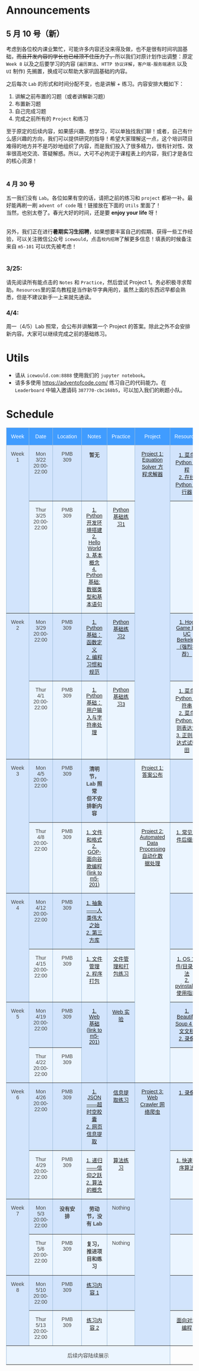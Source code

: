 # Announcements
## 5 月 10 号（新）
考虑到各位校内课业繁忙，可能许多内容还没来得及做，也不是很有时间巩固基础，<strike>而且开发内容的学长也已经顶不住压力了，</strike>所以我们对原计划作出调整：原定 `Week 8` 以及之后要学习的内容 (`遍历算法`、`HTTP 协议详解`，`客户端-服务端通讯` 以及 `UI` 制作) 先搁置，换成可以帮助大家巩固基础的内容。
<br>

之后每次 `Lab` 的形式和时间分配不变，也是讲解 + 练习。内容安排大概如下：  
1. 讲解之前布置的习题（或者讲解新习题）  
2. 布置新习题  
3. 自己完成习题  
4. 完成之前所有的 `Project` 和练习  

至于原定的后续内容，如果感兴趣、想学习，可以单独找我们聊！或者，自己有什么感兴趣的方向，我们可以提供研究的指导！希望大家理解这一点，这个培训项目难得的地方并不是巧妙地组织了内容，而是我们投入了很多精力，很有针对性、效率很高地交流、答疑解惑。所以，大可不必拘泥于课程表上的内容，我们才是各位的核心资源！  
<br>

### 4 月 30 号
五一我们没有 `Lab`。各位如果有空的话，请把之前的练习和 `project` 都补一补。最好能再刷一刷 `advent of code` 哦！链接放在下面的 `Utils` 里面了！
<br>
当然，也别太卷了。春光大好的时间，还是要 **enjoy your life** 呀！  
<br>

另外，我们正在进行**暑期实习生招聘**，如果想要丰富自己的假期、获得一些工作经验，可以关注微信公众号 `icewould`，点击`校内招聘`了解更多信息！填表的时候备注来自 `m5-101` 可以优先被考虑！  
<br>

### 3/25: 
请先阅读所有能点击的 `Notes` 和 `Practice`，然后尝试 Project 1。务必积极寻求帮助。`Resources`里的菜鸟教程是当作新华字典用的，虽然上面的东西迟早都会熟悉，但是不建议新手一上来就先通读。

### 4/4:
周一（4/5）Lab 照常，会公布并讲解第一个 Project 的答案。除此之外不会安排新内容。大家可以继续完成之前的基础练习。


# Utils
- 请从 `icewould.com:8888` 使用我们的 `jupyter notebook`。
- 请多多使用 https://adventofcode.com/ 练习自己的代码能力。在 `Leaderboard` 中输入邀请码 `387770-cbc168b5`，可以加入我们的刷题小队。

# Schedule

<style type="text/css">
.tg  {border-collapse:collapse;border-color:#9ABAD9;border-spacing:0;}
.tg td{background-color:#EBF5FF;border-color:#9ABAD9;border-style:solid;border-width:1px;color:#444;
  font-family:Arial, sans-serif;font-size:14px;overflow:hidden;padding:15px 12px;word-break:normal;}
.tg th{background-color:#409cff;border-color:#9ABAD9;border-style:solid;border-width:1px;color:#fff;
  font-family:Arial, sans-serif;font-size:14px;font-weight:normal;overflow:hidden;padding:15px 12px;word-break:normal;}
.tg .tg-c3ow{border-color:inherit;text-align:center;vertical-align:top}
.tg .tg-svo0{background-color:#D2E4FC;border-color:inherit;text-align:center;vertical-align:top}
</style>
<table class="tg">
<thead>
  <tr>
    <th class="tg-c3ow">Week</th>
    <th class="tg-c3ow">Date</th>
    <th class="tg-c3ow">Location</th>
    <th class="tg-c3ow">Notes</th>
    <th class="tg-c3ow">Practice</th>
    <th class="tg-c3ow">Project</th>
    <th class="tg-c3ow">Resources</th>
  </tr>
</thead>
<tbody>
  <tr>
    <td class="tg-svo0" rowspan="2">Week 1</td>
    <td class="tg-svo0"> Mon <br>3/22<br>20:00-22:00</td>
    <td class="tg-svo0">PMB<br>309</td>
    <td class="tg-svo0">
      <b> 暂无 </b></td>
    </td>
    <td class="tg-c3ow"></td>
    <td class="tg-svo0" rowspan="4"> 
        <a href="./content/equation-solver">Project 1: Equation Solver 方程求解器 </a>
        <br>
        <br>
        <br>
        <br>
        <!-- <span href="./content/text-processing">Project 1.5: Text Processing (Bonus) 文本处理</span> -->
    </td>
    <td class="tg-svo0">
      <a href="https://www.runoob.com/python/python-basic-syntax.html">1. 菜鸟 Python 教程</a>
      <br>
      <a href="http://pythontutor.com/composingprograms.html">2. 在线 Python 运行器</a>
    </td>
  </tr>
  <tr>
    <td class="tg-c3ow">Thur<br>3/25<br>20:00-22:00</td>
    <td class="tg-c3ow">PMB<br>309</td>
    <td class="tg-c3ow">
      <a href="./content/python-set-up">1. Python 开发环境搭建</a>
      <br>
      <a href="./content/hello-world">2. Hello World</a>
      <br>
      <a href="./content/basic-concepts">3. 基本概念</a>
      <br>
      <a href="./content/python-basics-1">4. Python 基础: 数据类型和基本语句</a>
      <br>
    </td>
    <td class="tg-c3ow">
      <a href="./content/python-basics-1-practice">Python 基础练习1</a> 
    </td>
    <td class="tg-c3ow"></td>
  </tr>
  <tr>
    <td class="tg-svo0" rowspan="2">Week 2</td>
    <td class="tg-svo0">Mon<br>3/29<br>20:00-22:00</td>
    <td class="tg-svo0">PMB<br>309</td>
    <td class="tg-svo0">
      <a href="./content/python-basics-2">1. Python 基础：函数定义</a>
      <br>
      <a href="./content/code-style">2. 编程习惯和规范 </a>
      <br>
    </td>
    <td class="tg-svo0">
      <a href="./content/python-basics-2-practice">Python 基础练习2</a> 
    </td>
    <td class="tg-svo0">
      <a href="https://cs61a.org/proj/hog/">1. Hog Game By UC Berkeley（强烈推荐）</a>
    </td>
  </tr>
  <tr>
    <td class="tg-c3ow">Thur<br>4/1<br>20:00-22:00</td>
    <td class="tg-c3ow">PMB<br>309</td>
    <td class="tg-c3ow"> 
      <a href="./content/python-basics-3">1. Python 基础：用户输入与字符串处理 </a>
      <br>
    <td class="tg-c3ow">
      <a href="./content/python-basics-3-practice">Python 基础练习3</a> 
    </td>
    <td class="tg-c3ow">
      <a href="https://www.runoob.com/python/python-strings.html">1. 菜鸟 Python 字符串</a>
      <br>
      <a href="https://www.runoob.com/python/python-reg-expressions.html">2. 菜鸟 Python 正则表达式</a>
      <br>
      <a href="https://regexr.com/">3. 正则表达式试验田</a>
      <br>
    </td>
  </tr>
  <tr>
    <td class="tg-svo0" rowspan="2">Week 3</td>
    <td class="tg-svo0">Mon<br>4/5<br>20:00-22:00</td>
    <td class="tg-svo0">PMB<br>309</td>
    <td class="tg-svo0">
      <b> 清明节，Lab 照常 </b>
      <br>
      <b> 但不安排新内容 </b>
    </td>
    <td class="tg-svo0"></td>
    <td class="tg-c3ow">
        <a href="./content/code/equation-solver-solution.py" download="equation-solver-solution.py">Project 1: 答案公布 </a>
    </td>
    <td class="tg-svo0"></td>
  </tr>
  <tr>
    <td class="tg-c3ow">Thur<br>4/8<br>20:00-22:00</td>
    <td class="tg-c3ow">PMB<br>309</td>
    <td class="tg-c3ow">
      <a href="./content/files-and-formats">1. 文件和格式</a>
      <br>
      <a href="http://icewould.com/m5-201/content/GOP">2. GOP-面向谷歌编程<br>(link to m5-201)</a>
      <br>
    </td>
    <td class="tg-c3ow"></td>
    <td class="tg-c3ow" rowspan="5">
      <a href="./content/automated-data-processing"> Project 2: Automated Data Processing <br> 自动化数据处理</a>
    </td>
    <td class="tg-c3ow">
      <a href="https://fileinfo.com/filetypes/common" >1. 常见文件后缀名</a>
    </td>
  </tr>
  <tr>
    <td class="tg-svo0" rowspan="2">Week 4</td>
    <td class="tg-svo0">Mon<br>4/12<br>20:00-22:00</td>
    <td class="tg-svo0">PMB<br>309</td>
    <td class="tg-svo0">
      <a href="./content/abstraction">1. 抽象——人类伟大之始</a>
      <br>
      <a href="./content/libraries">2. 第三方库</a>
      <br>
    </td>
    <td class="tg-svo0"></td>
    <td class="tg-svo0"></td>
  </tr>
  <tr>
    <td class="tg-c3ow">Thur<br>4/15<br>20:00-22:00</td>
    <td class="tg-c3ow">PMB<br>309</td>
    <td class="tg-c3ow">
      <a href="./content/file-management">1. 文件管理</a>
      <br>
      <a href="./content/packaging">2. 程序打包</a>
      <br>
    </td>
    <td class="tg-c3ow">
      <a href="./content/file-management-practice">文件管理和打包练习</a>
      <br>
    </td>
    <td class="tg-c3ow">
      <a href="https://www.runoob.com/python3/python3-os-file-methods.html">1. OS 文件/目录方法</a>
      <br>
      <a href="https://zhuanlan.zhihu.com/p/162237978">2. pyinstaller 使用指南</a>
    </td>
  </tr>
  <tr>
    <td class="tg-svo0" rowspan="2">Week 5</td>
    <td class="tg-svo0">Mon<br>4/19<br>20:00-22:00</td>
    <td class="tg-svo0">PMB<br>309</td>
    <td class="tg-svo0" rowspan="2">
      <a href="https://paulcccccch.github.io/m5-201/content/web-basics/">1. Web 基础 <br>(link to m5-201)</a>
    </td>
    <td class="tg-svo0" rowspan="2">
      <a href="./content/web-basics-practice"> Web 实验 <br></a>
    </td>
    <td class="tg-svo0">
      <a href="https://www.crummy.com/software/BeautifulSoup/bs4/doc.zh/"> 1. Beautiful Soup 4 中文文档 </a>
      <br>
      <a href="https://www.bilibili.com/video/BV1L64y1U71a/"> 2. 录像</a>
      <br>
    </td>
  </tr>
  <tr>
    <td class="tg-c3ow">Thur<br>4/22<br>20:00-22:00</td>
    <td class="tg-c3ow">PMB<br>309</td>
    <td class="tg-c3ow"></td>
  </tr>

<tr>
    <td class="tg-svo0" rowspan="2">Week 6</td>
    <td class="tg-svo0">Mon<br>4/26<br>20:00-22:00</td>
    <td class="tg-svo0">PMB<br>309</td>
    <td class="tg-svo0">
      <a href="./content/json">1. JSON——超时空胶囊</a>
      <br>
      <a href="./content/html-parsing">2. 网页信息提取</a>
    </td>
    <td class="tg-svo0">
      <a href="./content/html-parsing-practice"> 信息提取练习</a>
    </td>
    <td class="tg-svo0" rowspan="6">
      <a href="./content/web-crawler">Project 3: Web Crawler 网络爬虫</a>
    </td>
    <td class="tg-svo0">
      <a href="https://www.bilibili.com/video/BV17y4y1s7ik/"> 1. 录像</a>
    </td>
  </tr>
  <tr>
    <td class="tg-c3ow">Thur<br>4/29<br>20:00-22:00</td>
    <td class="tg-c3ow">PMB<br>309</td>
    <td class="tg-c3ow">
      <a href="./content/recursion">1. 递归——信仰之跃</a>
      <br>
      <a href="./content/algorithms">2. 算法的概念</a>
      <br>
    <td class="tg-c3ow">
      <a href="./content/algorithms-practice">算法练习</a>
    </td>
    <td class="tg-c3ow">
      <a href="https://www.bilibili.com/video/BV1at411T75o?from=search&seid=14008345895727111022" > 1. 快速排序算法</a>
    </td>
  </tr>
  <tr>
    <td class="tg-svo0" rowspan="2">Week 7</td>
    <td class="tg-svo0">Mon<br>5/3<br>20:00-22:00</td>
    <td class="tg-svo0"><b>没有安排</b></td>
    <td class="tg-svo0">
        <b>劳动节，没有 Lab</b>
    </td>
    <td class="tg-svo0">Nothing</td>
    <td class="tg-svo0"></td>
  </tr>
  <tr>
    <td class="tg-c3ow">Thur<br>5/6<br>20:00-22:00</td>
    <td class="tg-c3ow">PMB<br>309</td>
    <td class="tg-c3ow">
        <b> 复习，推进项目和练习</b>
    </td>
    <td class="tg-c3ow">Nothing</td>
    <td class="tg-c3ow"></td>
  </tr>
  <tr>
    <td class="tg-svo0" rowspan="2">Week 8</td>
    <td class="tg-svo0">Mon<br>5/10<br>20:00-22:00</td>
    <td class="tg-svo0">PMB<br>309</td>
    <td class="tg-svo0">
      <a href="./content/practice-1"> 练习内容 1 </a>
    </td>
    <td class="tg-svo0"></td>
    <td class="tg-svo0"></td>
  </tr>
  <tr>
    <td class="tg-c3ow">Thur<br>5/13<br>20:00-22:00</td>
    <td class="tg-c3ow">PMB<br>309</td>
    <td class="tg-c3ow">
      <a href="./content/practice-2"> 练习内容 2 </a>
    </td>
    <td class="tg-c3ow"></td>
    <td class="tg-c3ow">
      <a href="http://composingprograms.com/pages/25-object-oriented-programming.html"> 面向对象编程 </a> 
    </td>
  </tr>
<td class="tg-c3ow" colspan="6">后续内容陆续展示</td>
<!-- 
  <tr>
    <td class="tg-c3ow">Thur<br>5/6<br>20:00-22:00</td>
    <td class="tg-c3ow">PMB<br>309</td>
    <td class="tg-c3ow">
      <span href="./content/network">1. HTTP 协议和伪装</a>
      <br>
      <span href="./content/network">2. 网页遍历算法</a>
    </td>
    <td class="tg-c3ow">TBA</td>
    <td class="tg-c3ow"></td>
  </tr>
  <tr>
    <td class="tg-svo0" rowspan="2">Week 8</td>
    <td class="tg-svo0">Mon<br>5/10<br>20:00-22:00</td>
    <td class="tg-svo0">PMB<br>309</td>
    <td class="tg-svo0">
      <span href="./content/network">1. 客户端-服务端通讯<br>(link to m5-201)</a>
      <br>
      <span href="./content/network">2. Web.py 服务器搭建</a>
    </td>
    <td class="tg-svo0"></td>
    <td class="tg-svo0"></td>
  </tr>
  <tr>
    <td class="tg-c3ow">Thur<br>5/13<br>20:00-22:00</td>
    <td class="tg-c3ow">PMB<br>309</td>
    <td class="tg-c3ow">
      <b>以下内容二选一</b>
      <br>
      <span href="./content/network">1. Web 前端 </a>
      <br>
      <span href="./content/network">2. PyQT 制作 UI</a>
    </td>
    <td class="tg-c3ow"></td>
    <td class="tg-c3ow"></td>
  </tr>

  <tr>
    <td class="tg-svo0" rowspan="2">Week 5</td>
    <td class="tg-svo0">Placeholder</td>
    <td class="tg-svo0">Placeholder</td>
    <td class="tg-svo0">Placeholder</td>
    <td class="tg-svo0">Placeholder</td>
    <td class="tg-svo0">Placeholder</td>
    <td class="tg-svo0">Placeholder</td>
  </tr>
  <tr>
    <td class="tg-c3ow">Placeholder</td>
    <td class="tg-c3ow">Placeholder</td>
    <td class="tg-c3ow">Placeholder</td>
    <td class="tg-c3ow">Placeholder</td>
    <td class="tg-c3ow">Placeholder</td>
    <td class="tg-c3ow">Placeholder</td>
  </tr>
  <tr>
    <td class="tg-svo0" rowspan="2">Week 5</td>
    <td class="tg-svo0">Placeholder</td>
    <td class="tg-svo0">Placeholder</td>
    <td class="tg-svo0">Placeholder</td>
    <td class="tg-svo0">Placeholder</td>
    <td class="tg-svo0">Placeholder</td>
    <td class="tg-svo0">Placeholder</td>
  </tr>
  <tr>
    <td class="tg-c3ow">Placeholder</td>
    <td class="tg-c3ow">Placeholder</td>
    <td class="tg-c3ow">Placeholder</td>
    <td class="tg-c3ow">Placeholder</td>
    <td class="tg-c3ow">Placeholder</td>
    <td class="tg-c3ow">Placeholder</td>
  </tr>
  <tr>
    <td class="tg-svo0" rowspan="2">Week 5</td>
    <td class="tg-svo0">Placeholder</td>
    <td class="tg-svo0">Placeholder</td>
    <td class="tg-svo0">Placeholder</td>
    <td class="tg-svo0">Placeholder</td>
    <td class="tg-svo0">Placeholder</td>
    <td class="tg-svo0">Placeholder</td>
  </tr>
  <tr>
    <td class="tg-c3ow">Placeholder</td>
    <td class="tg-c3ow">Placeholder</td>
    <td class="tg-c3ow">Placeholder</td>
    <td class="tg-c3ow">Placeholder</td>
    <td class="tg-c3ow">Placeholder</td>
    <td class="tg-c3ow">Placeholder</td>
  </tr>
  <tr>
    <td class="tg-svo0" rowspan="2">Week 5</td>
    <td class="tg-svo0">Placeholder</td>
    <td class="tg-svo0">Placeholder</td>
    <td class="tg-svo0">Placeholder</td>
    <td class="tg-svo0">Placeholder</td>
    <td class="tg-svo0">Placeholder</td>
    <td class="tg-svo0">Placeholder</td>
  </tr>
  <tr>
    <td class="tg-c3ow">Placeholder</td>
    <td class="tg-c3ow">Placeholder</td>
    <td class="tg-c3ow">Placeholder</td>
    <td class="tg-c3ow">Placeholder</td>
    <td class="tg-c3ow">Placeholder</td>
    <td class="tg-c3ow">Placeholder</td>
  </tr>
  <tr>
    <td class="tg-svo0" rowspan="2">Week 5</td>
    <td class="tg-svo0">Placeholder</td>
    <td class="tg-svo0">Placeholder</td>
    <td class="tg-svo0">Placeholder</td>
    <td class="tg-svo0">Placeholder</td>
    <td class="tg-svo0">Placeholder</td>
    <td class="tg-svo0">Placeholder</td>
  </tr>
  <tr>
    <td class="tg-c3ow">Placeholder</td>
    <td class="tg-c3ow">Placeholder</td>
    <td class="tg-c3ow">Placeholder</td>
    <td class="tg-c3ow">Placeholder</td>
    <td class="tg-c3ow">Placeholder</td>
    <td class="tg-c3ow">Placeholder</td>
  </tr>
  <tr>
    <td class="tg-svo0" rowspan="2">Week 5</td>
    <td class="tg-svo0">Placeholder</td>
    <td class="tg-svo0">Placeholder</td>
    <td class="tg-svo0">Placeholder</td>
    <td class="tg-svo0">Placeholder</td>
    <td class="tg-svo0">Placeholder</td>
    <td class="tg-svo0">Placeholder</td>
  </tr>
  <tr>
    <td class="tg-c3ow">Placeholder</td>
    <td class="tg-c3ow">Placeholder</td>
    <td class="tg-c3ow">Placeholder</td>
    <td class="tg-c3ow">Placeholder</td>
    <td class="tg-c3ow">Placeholder</td>
    <td class="tg-c3ow">Placeholder</td>
  </tr> 
-->
</tbody>
</table>

